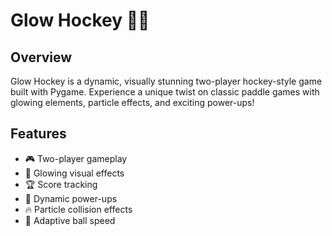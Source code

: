 # Glow Hockey 🏒✨

## Overview
Glow Hockey is a dynamic, visually stunning two-player hockey-style game built with Pygame. Experience a unique twist on classic paddle games with glowing elements, particle effects, and exciting power-ups!

## Features
- 🎮 Two-player gameplay
- 🌈 Glowing visual effects
- 🏆 Score tracking
- 🎲 Dynamic power-ups
- 🔥 Particle collision effects
- 🚀 Adaptive ball speed
